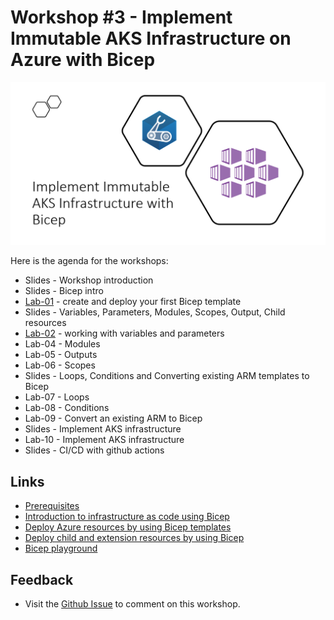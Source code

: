 # Workshop #3 - Implement Immutable AKS Infrastructure on Azure with Bicep

![logo](images/logo.png)

Here is the agenda for the workshops:

 * Slides - Workshop introduction
 * Slides - Bicep intro
 * [Lab-01](labs/lab-01/readme.md) - create and deploy your first Bicep template
 * Slides - Variables, Parameters, Modules, Scopes, Output, Child resources
 * [Lab-02](labs/lab-02/readme.md) - working with variables and parameters
 * Lab-04 - Modules
 * Lab-05 - Outputs
 * Lab-06 - Scopes
 * Slides - Loops, Conditions and Converting existing ARM templates to Bicep
 * Lab-07 - Loops
 * Lab-08 - Conditions
 * Lab-09 - Convert an existing ARM to Bicep
 * Slides - Implement AKS infrastructure
 * Lab-10 - Implement AKS infrastructure
 * Slides - CI/CD with github actions
 
## Links

* [Prerequisites](prerequisites.md)
* [Introduction to infrastructure as code using Bicep](https://docs.microsoft.com/en-us/learn/modules/introduction-to-infrastructure-as-code-using-bicep/?WT.mc_id=AZ-MVP-5003837)
* [Deploy Azure resources by using Bicep templates](https://docs.microsoft.com/en-us/learn/modules/deploy-azure-resources-by-using-bicep-templates/?WT.mc_id=AZ-MVP-5003837)
* [Deploy child and extension resources by using Bicep](https://docs.microsoft.com/en-us/learn/modules/child-extension-bicep-templates/?WT.mc_id=AZ-MVP-5003837)
* [Bicep playground](https://bicepdemo.z22.web.core.windows.net/)

## Feedback

* Visit the [Github Issue](https://github.com/evgenyb/aks-workshops/issues/11) to comment on this workshop. 